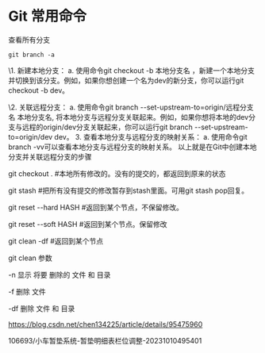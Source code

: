 

# Git 常用命令

查看所有分支

```
git branch -a
```







\1. 新建本地分支： a. 使用命令git checkout -b 本地分支名 ，新建一个本地分支并切换到该分支。例如，如果你想创建一个名为dev的新分支，你可以运行git checkout -b dev。



 \2. 关联远程分支： a. 使用命令git branch --set-upstream-to=origin/远程分支名 本地分支名, 将本地分支与远程分支关联起来。例如，如果你想将本地的dev分支与远程的origin/dev分支关联起来，你可以运行git branch --set-upstream-to=origin/dev dev。 3. 查看本地分支与远程分支的映射关系： a. 使用命令git branch -vv可以查看本地分支与远程分支的映射关系。 以上就是在Git中创建本地分支并关联远程分支的步骤





git checkout . #本地所有修改的。没有的提交的，都返回到原来的状态

git stash #把所有没有提交的修改暂存到stash里面。可用git stash pop回复。

git reset --hard HASH #返回到某个节点，不保留修改。

git reset --soft HASH #返回到某个节点。保留修改

 

git clean -df #返回到某个节点

git clean 参数

  -n 显示 将要 删除的 文件 和  目录

  -f 删除 文件

  -df 删除 文件 和 目录

 

https://blog.csdn.net/chen134225/article/details/95475960





106693/小车暂垫系统-暂垫明细表栏位调整-20231010495401
